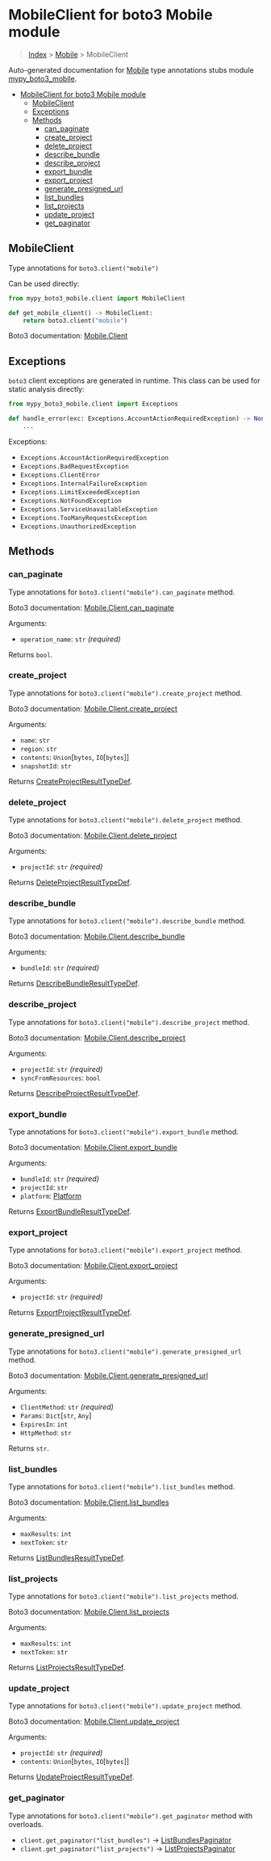 # MobileClient for boto3 Mobile module

> [Index](../README.md) > [Mobile](./README.md) > MobileClient

Auto-generated documentation for
[Mobile](https://boto3.amazonaws.com/v1/documentation/api/latest/reference/services/mobile.html#Mobile)
type annotations stubs module
[mypy_boto3_mobile](https://pypi.org/project/mypy-boto3-mobile/).

- [MobileClient for boto3 Mobile module](#mobileclient-for-boto3-mobile-module)
  - [MobileClient](#mobileclient)
  - [Exceptions](#exceptions)
  - [Methods](#methods)
    - [can_paginate](#can_paginate)
    - [create_project](#create_project)
    - [delete_project](#delete_project)
    - [describe_bundle](#describe_bundle)
    - [describe_project](#describe_project)
    - [export_bundle](#export_bundle)
    - [export_project](#export_project)
    - [generate_presigned_url](#generate_presigned_url)
    - [list_bundles](#list_bundles)
    - [list_projects](#list_projects)
    - [update_project](#update_project)
    - [get_paginator](#get_paginator)

## MobileClient

Type annotations for `boto3.client("mobile")`

Can be used directly:

```python
from mypy_boto3_mobile.client import MobileClient

def get_mobile_client() -> MobileClient:
    return boto3.client("mobile")
```

Boto3 documentation:
[Mobile.Client](https://boto3.amazonaws.com/v1/documentation/api/latest/reference/services/mobile.html#Mobile.Client)

## Exceptions

`boto3` client exceptions are generated in runtime. This class can be used for
static analysis directly:

```python
from mypy_boto3_mobile.client import Exceptions

def handle_error(exc: Exceptions.AccountActionRequiredException) -> None:
    ...
```

Exceptions:

- `Exceptions.AccountActionRequiredException`
- `Exceptions.BadRequestException`
- `Exceptions.ClientError`
- `Exceptions.InternalFailureException`
- `Exceptions.LimitExceededException`
- `Exceptions.NotFoundException`
- `Exceptions.ServiceUnavailableException`
- `Exceptions.TooManyRequestsException`
- `Exceptions.UnauthorizedException`

## Methods

### can_paginate

Type annotations for `boto3.client("mobile").can_paginate` method.

Boto3 documentation:
[Mobile.Client.can_paginate](https://boto3.amazonaws.com/v1/documentation/api/latest/reference/services/mobile.html#Mobile.Client.can_paginate)

Arguments:

- `operation_name`: `str` *(required)*

Returns `bool`.

### create_project

Type annotations for `boto3.client("mobile").create_project` method.

Boto3 documentation:
[Mobile.Client.create_project](https://boto3.amazonaws.com/v1/documentation/api/latest/reference/services/mobile.html#Mobile.Client.create_project)

Arguments:

- `name`: `str`
- `region`: `str`
- `contents`: `Union`\[`bytes`, `IO`\[`bytes`\]\]
- `snapshotId`: `str`

Returns
[CreateProjectResultTypeDef](https://vemel.github.io/boto3_stubs_docs/mypy_boto3_mobile/type_defs.html#createprojectresulttypedef).

### delete_project

Type annotations for `boto3.client("mobile").delete_project` method.

Boto3 documentation:
[Mobile.Client.delete_project](https://boto3.amazonaws.com/v1/documentation/api/latest/reference/services/mobile.html#Mobile.Client.delete_project)

Arguments:

- `projectId`: `str` *(required)*

Returns
[DeleteProjectResultTypeDef](https://vemel.github.io/boto3_stubs_docs/mypy_boto3_mobile/type_defs.html#deleteprojectresulttypedef).

### describe_bundle

Type annotations for `boto3.client("mobile").describe_bundle` method.

Boto3 documentation:
[Mobile.Client.describe_bundle](https://boto3.amazonaws.com/v1/documentation/api/latest/reference/services/mobile.html#Mobile.Client.describe_bundle)

Arguments:

- `bundleId`: `str` *(required)*

Returns
[DescribeBundleResultTypeDef](https://vemel.github.io/boto3_stubs_docs/mypy_boto3_mobile/type_defs.html#describebundleresulttypedef).

### describe_project

Type annotations for `boto3.client("mobile").describe_project` method.

Boto3 documentation:
[Mobile.Client.describe_project](https://boto3.amazonaws.com/v1/documentation/api/latest/reference/services/mobile.html#Mobile.Client.describe_project)

Arguments:

- `projectId`: `str` *(required)*
- `syncFromResources`: `bool`

Returns
[DescribeProjectResultTypeDef](https://vemel.github.io/boto3_stubs_docs/mypy_boto3_mobile/type_defs.html#describeprojectresulttypedef).

### export_bundle

Type annotations for `boto3.client("mobile").export_bundle` method.

Boto3 documentation:
[Mobile.Client.export_bundle](https://boto3.amazonaws.com/v1/documentation/api/latest/reference/services/mobile.html#Mobile.Client.export_bundle)

Arguments:

- `bundleId`: `str` *(required)*
- `projectId`: `str`
- `platform`:
  [Platform](https://vemel.github.io/boto3_stubs_docs/mypy_boto3_mobile/literals.html#platform)

Returns
[ExportBundleResultTypeDef](https://vemel.github.io/boto3_stubs_docs/mypy_boto3_mobile/type_defs.html#exportbundleresulttypedef).

### export_project

Type annotations for `boto3.client("mobile").export_project` method.

Boto3 documentation:
[Mobile.Client.export_project](https://boto3.amazonaws.com/v1/documentation/api/latest/reference/services/mobile.html#Mobile.Client.export_project)

Arguments:

- `projectId`: `str` *(required)*

Returns
[ExportProjectResultTypeDef](https://vemel.github.io/boto3_stubs_docs/mypy_boto3_mobile/type_defs.html#exportprojectresulttypedef).

### generate_presigned_url

Type annotations for `boto3.client("mobile").generate_presigned_url` method.

Boto3 documentation:
[Mobile.Client.generate_presigned_url](https://boto3.amazonaws.com/v1/documentation/api/latest/reference/services/mobile.html#Mobile.Client.generate_presigned_url)

Arguments:

- `ClientMethod`: `str` *(required)*
- `Params`: `Dict`\[`str`, `Any`\]
- `ExpiresIn`: `int`
- `HttpMethod`: `str`

Returns `str`.

### list_bundles

Type annotations for `boto3.client("mobile").list_bundles` method.

Boto3 documentation:
[Mobile.Client.list_bundles](https://boto3.amazonaws.com/v1/documentation/api/latest/reference/services/mobile.html#Mobile.Client.list_bundles)

Arguments:

- `maxResults`: `int`
- `nextToken`: `str`

Returns
[ListBundlesResultTypeDef](https://vemel.github.io/boto3_stubs_docs/mypy_boto3_mobile/type_defs.html#listbundlesresulttypedef).

### list_projects

Type annotations for `boto3.client("mobile").list_projects` method.

Boto3 documentation:
[Mobile.Client.list_projects](https://boto3.amazonaws.com/v1/documentation/api/latest/reference/services/mobile.html#Mobile.Client.list_projects)

Arguments:

- `maxResults`: `int`
- `nextToken`: `str`

Returns
[ListProjectsResultTypeDef](https://vemel.github.io/boto3_stubs_docs/mypy_boto3_mobile/type_defs.html#listprojectsresulttypedef).

### update_project

Type annotations for `boto3.client("mobile").update_project` method.

Boto3 documentation:
[Mobile.Client.update_project](https://boto3.amazonaws.com/v1/documentation/api/latest/reference/services/mobile.html#Mobile.Client.update_project)

Arguments:

- `projectId`: `str` *(required)*
- `contents`: `Union`\[`bytes`, `IO`\[`bytes`\]\]

Returns
[UpdateProjectResultTypeDef](https://vemel.github.io/boto3_stubs_docs/mypy_boto3_mobile/type_defs.html#updateprojectresulttypedef).

### get_paginator

Type annotations for `boto3.client("mobile").get_paginator` method with
overloads.

- `client.get_paginator("list_bundles")` ->
  [ListBundlesPaginator](./paginators.md#listbundlespaginator)
- `client.get_paginator("list_projects")` ->
  [ListProjectsPaginator](./paginators.md#listprojectspaginator)

